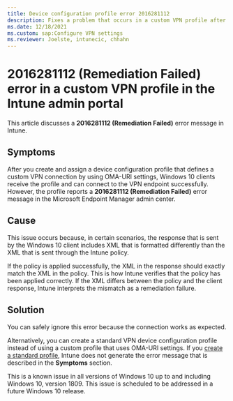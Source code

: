 ```yaml
---
title: Device configuration profile error 2016281112 
description: Fixes a problem that occurs in a custom VPN profile after you create and assign a device configuration profile in the Microsoft Intune portal.
ms.date: 12/18/2021
ms.custom: sap:Configure VPN settings
ms.reviewer: Joelste, intunecic, chhahn
---
```

# 2016281112 (Remediation Failed) error in a custom VPN profile in the Intune admin portal

This article discusses a **2016281112 (Remediation Failed)** error message in Intune.

## Symptoms

After you create and assign a device configuration profile that defines a custom VPN connection by using OMA-URI settings, Windows 10 clients receive the profile and can connect to the VPN endpoint successfully. However, the profile reports a **2016281112 (Remediation Failed)** error message in the Microsoft Endpoint Manager admin center.

## Cause

This issue occurs because, in certain scenarios, the response that is sent by the Windows 10 client includes XML that is formatted differently than the XML that is sent through the Intune policy.

If the policy is applied successfully, the XML in the response should exactly match the XML in the policy. This is how Intune verifies that the policy has been applied correctly. If the XML differs between the policy and the client response, Intune interprets the mismatch as a remediation failure.

## Solution

You can safely ignore this error because the connection works as expected.

Alternatively, you can create a standard VPN device configuration profile instead of using a custom profile that uses OMA-URI settings. If you [create a standard profile](/mem/intune/configuration/vpn-settings-configure#create-the-profile), Intune does not generate the error message that is described in the **Symptoms** section.

This is a known issue in all versions of Windows 10 up to and including Windows 10, version 1809. This issue is scheduled to be addressed in a future Windows 10 release.
